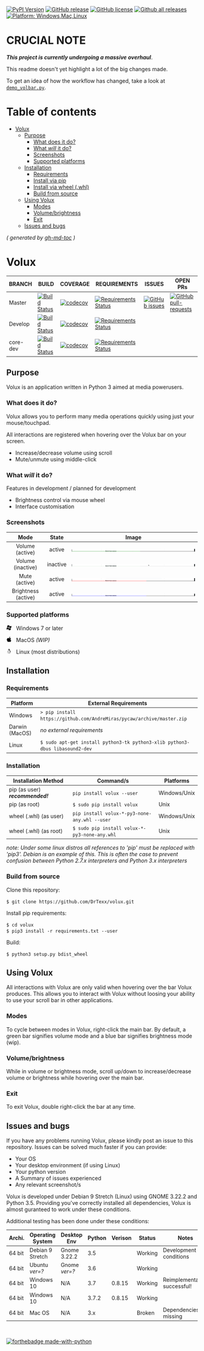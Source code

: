 [![PyPI Version](https://img.shields.io/pypi/v/volux.svg)](https://pypi.python.org/pypi/volux/)
[![GitHub release](https://img.shields.io/github/release-pre/drtexxofficial/volux.svg)](https://GitHub.com/DrTexx/volux/releases/)
[![GitHub license](https://img.shields.io/github/license/DrTexx/volux.svg?branch=master)](https://github.com/DrTexx/volux/blob/master/LICENSE)
[![Github all releases](https://img.shields.io/github/downloads/DrTexx/volux/total.svg)](https://GitHub.com/DrTexx/volux/releases/)
[![Platform: Windows,Mac,Linux](https://img.shields.io/badge/Platform-Windows%20%7C%20Mac%20%7C%20Linux-blue.svg)](#)

# CRUCIAL NOTE
***This project is currently undergoing a massive overhaul***.

This readme doesn't yet highlight a lot of the big changes made.

To get an idea of how the workflow has changed, take a look at [`demo_volbar.py`](demo_volbar.py).


Table of contents
=================
<!--ts-->
   * [Volux](#volux)
      * [Purpose](#purpose)
         * [What does it do?](#what-does-it-do)
         * [What <em>will</em> it do?](#what-will-it-do)
         * [Screenshots](#screenshots)
         * [Supported platforms](#supported-platforms)
      * [Installation](#installation)
         * [Requirements](#requirements)
         * [Install via pip](#install-via-pip)
         * [Install via wheel (.whl)](#install-via-wheel-whl)
         * [Build from source](#build-from-source)
      * [Using Volux](#using-volux)
         * [Modes](#modes)
         * [Volume/brightness](#volumebrightness)
         * [Exit](#exit)
      * [Issues and bugs](#issues-and-bugs)
<!--te-->
_( generated by [gh-md-toc](https://github.com/ekalinin/github-markdown-toc) )_

# Volux
| BRANCH  | BUILD | COVERAGE | REQUIREMENTS | ISSUES | OPEN PRs |
| ---     | ---          | ---      | ---          | ---    | ---      |
| Master  | [![Build Status](https://travis-ci.org/DrTexx/volux.svg?branch=master)](https://travis-ci.org/DrTexx/volux) | [![codecov](https://codecov.io/gh/DrTexx/volux/branch/master/graph/badge.svg)](https://codecov.io/gh/DrTexx/volux) | [![Requirements Status](https://requires.io/github/DrTexx/volux/requirements.svg?branch=master)](https://requires.io/github/DrTexx/volux/requirements/?branch=master) | [![GitHub issues](https://img.shields.io/github/issues/DrTexx/volux.svg?branch=master)](https://GitHub.com/DrTexx/volux/issues/) | [![GitHub pull-requests](https://img.shields.io/github/issues-pr/DrTexx/volux.svg?branch=master)](https://GitHub.com/DrTexx/volux/pull/) |
| Develop | [![Build Status](https://travis-ci.org/DrTexx/volux.svg?branch=develop)](https://travis-ci.org/DrTexx/volux) | [![codecov](https://codecov.io/gh/DrTexx/volux/branch/develop/graph/badge.svg)](https://codecov.io/gh/DrTexx/volux) | [![Requirements Status](https://requires.io/github/DrTexx/volux/requirements.svg?branch=develop)](https://requires.io/github/DrTexx/volux/requirements/?branch=develop)
| core-dev | [![Build Status](https://travis-ci.org/DrTexx/volux.svg?branch=core-dev)](https://travis-ci.org/DrTexx/volux) | [![codecov](https://codecov.io/gh/DrTexx/volux/branch/core-dev/graph/badge.svg)](https://codecov.io/gh/DrTexx/volux) | [![Requirements Status](https://requires.io/github/DrTexx/Volux/requirements.svg?branch=core-dev)](https://requires.io/github/DrTexx/Volux/requirements/?branch=core-dev)


## Purpose
Volux is an application written in Python 3 aimed at media powerusers.

### What does it do?
Volux allows you to perform many media operations quickly using just your mouse/touchpad.

All interactions are registered when hovering over the Volux bar on your screen.

- Increase/decrease volume using scroll
- Mute/unmute using middle-click

### What _will_ it do?
Features in development / planned for development
- Brightness control via mouse wheel
- Interface customisation

### Screenshots

| Mode                | State    | Image |
| :---:               | :---:    | :---: |
| Volume (active)     | active   | <img src="docs/volume-active.jpg"/> |
| Volume (inactive)   | inactive | <img src="docs/volume-inactive.jpg"/> |
| Mute (active)       | active   | <img src="docs/mute-active.jpg"/> |
| Brightness (active) | active   | <img src="docs/brightness-active.jpg"/> |

### Supported platforms

<img src="docs/Platform_Windows.svg" width="14pt"/>&nbsp;&nbsp; Windows 7 or later

<img src="docs/Platform_Mac.svg" width="14pt"/>&nbsp;&nbsp; MacOS _(WIP)_

<img src="docs/Platform_Linux.svg" width="14pt"/>&nbsp;&nbsp; Linux (most distributions)

## Installation
### Requirements
| Platform       | External Requirements      |
| ---            | ---                        |
| Windows        | ```> pip install https://github.com/AndreMiras/pycaw/archive/master.zip``` |
| Darwin (MacOS) | _no external requirements_ |
| Linux          | ```$ sudo apt-get install python3-tk python3-xlib python3-dbus libasound2-dev``` |

### Installation
| Installation Method                | Command/s                                           | Platforms
| ---                                | ---                                                 | ---
| pip (as user) ***recommended!***   | ```pip install volux --user```                      | Windows/Unix
| pip (as root)                      | ```$ sudo pip install volux```                      | Unix
| wheel (.whl) (as user)             | ```pip install volux-*-py3-none-any.whl --user```   | Windows/Unix
| wheel (.whl) (as root)             | ```$ sudo pip install volux-*-py3-none-any.whl```   | Unix

_note: Under some linux distros all references to 'pip' must be replaced with 'pip3'. Debian is an example of this. This is often the case to prevent confusion between Python 2.7.x interpreters and Python 3.x interpreters_    

### Build from source
Clone this repository:

    $ git clone https://github.com/DrTexx/volux.git

Install pip requirements:

    $ cd volux
    $ pip3 install -r requirements.txt --user

Build:

    $ python3 setup.py bdist_wheel

## Using Volux
All interactions with Volux are only valid when hovering over the bar Volux produces. This allows you to interact with Volux without loosing your ability to use your scroll bar in other applications.

### Modes
To cycle between modes in Volux, right-click the main bar. By default, a green bar signifies volume mode and a blue bar signifies brightness mode (wip).

### Volume/brightness
While in volume or brightness mode, scroll up/down to increase/decrease volume or brightness while hovering over the main bar.

### Exit
To exit Volux, double right-click the bar at any time.

## Issues and bugs
If you have any problems running Volux, please kindly post an issue to this repository. Issues can be solved much faster if you can provide:

- Your OS
- Your desktop environment (if using Linux)
- Your python version
- A Summary of issues experienced
- Any relevant screenshot/s

Volux is developed under Debian 9 Stretch (Linux) using GNOME 3.22.2 and Python 3.5. Providing you've correctly installed all dependencies, Volux is almost guranteed to work under these conditions.

Additional testing has been done under these conditions:

| Archi. | Operating System | Desktop Env   | Python | Verison | Status  | Notes                        |
| ---    | ---              | ---           | ---    | ---     | ---     | ---                          |
| 64 bit | Debian 9 Stretch | Gnome 3.22.2  | 3.5    |         | Working | Development conditions       |
| 64 bit | Ubuntu _ver=?_   | Gnome _ver=?_ | 3.6    |         | Working |                              |
| 64 bit | Windows 10       | N/A           | 3.7    | 0.8.15  | Working | Reimplementation successful! |
| 64 bit | Windows 10       | N/A           | 3.7.2  | 0.8.15  | Working |                              |
| 64 bit | Mac OS           | N/A           | 3.x    |         | Broken  | Dependencies missing         |

<br/>

[![forthebadge made-with-python](http://ForTheBadge.com/images/badges/made-with-python.svg)](https://www.python.org/)
